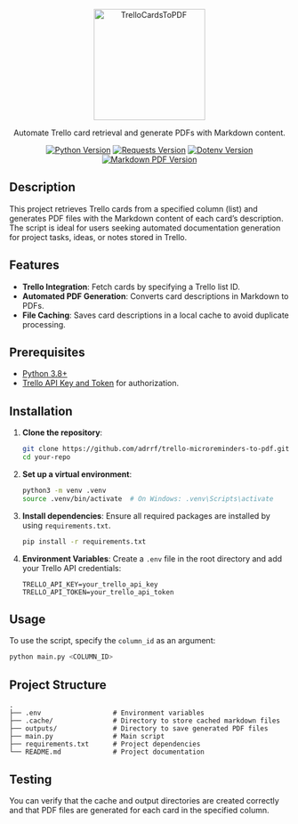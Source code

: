<p align="center">
  <img src="https://i.imgur.com/2H10REK.png" width="200" alt="TrelloCardsToPDF" />
</p>

[python-version]: https://img.shields.io/badge/python-3.8%2B-blue
[python-url]: https://www.python.org/
[requests-version]: https://img.shields.io/badge/requests-2.26.0-green
[dotenv-version]: https://img.shields.io/badge/python--dotenv-0.20.0-orange
[markdown-pdf-version]: https://img.shields.io/badge/markdown--pdf-1.0.0-yellow

<p align="center">Automate Trello card retrieval and generate PDFs with Markdown content.</p>
<p align="center">
  <a href="https://www.python.org/" target="_blank"><img src="https://img.shields.io/badge/python-3.8%2B-blue" alt="Python Version" /></a>
  <a href="https://pypi.org/project/requests/" target="_blank"><img src="https://img.shields.io/badge/requests-2.26.0-green" alt="Requests Version" /></a>
  <a href="https://pypi.org/project/python-dotenv/" target="_blank"><img src="https://img.shields.io/badge/python--dotenv-0.20.0-orange" alt="Dotenv Version" /></a>
  <a href="https://pypi.org/project/markdown-pdf/" target="_blank"><img src="https://img.shields.io/badge/markdown--pdf-1.0.0-yellow" alt="Markdown PDF Version" /></a>
</p>

## Description

This project retrieves Trello cards from a specified column (list) and generates PDF files with the Markdown content of each card’s description. The script is ideal for users seeking automated documentation generation for project tasks, ideas, or notes stored in Trello.

## Features

- **Trello Integration**: Fetch cards by specifying a Trello list ID.
- **Automated PDF Generation**: Converts card descriptions in Markdown to PDFs.
- **File Caching**: Saves card descriptions in a local cache to avoid duplicate processing.

## Prerequisites

- [Python 3.8+](https://www.python.org/downloads/)
- [Trello API Key and Token](https://developer.atlassian.com/cloud/trello/guides/rest-api/authorization/) for authorization.

## Installation

1. **Clone the repository**:

   ```bash
   git clone https://github.com/adrrf/trello-microreminders-to-pdf.git
   cd your-repo
   ```

2. **Set up a virtual environment**:

   ```bash
   python3 -m venv .venv
   source .venv/bin/activate  # On Windows: .venv\Scripts\activate
   ```

3. **Install dependencies**:
   Ensure all required packages are installed by using `requirements.txt`.

   ```bash
   pip install -r requirements.txt
   ```

4. **Environment Variables**:
   Create a `.env` file in the root directory and add your Trello API credentials:
   ```plaintext
   TRELLO_API_KEY=your_trello_api_key
   TRELLO_API_TOKEN=your_trello_api_token
   ```

## Usage

To use the script, specify the `column_id` as an argument:

```bash
python main.py <COLUMN_ID>
```

## Project Structure

```
.
├── .env                  # Environment variables
├── .cache/               # Directory to store cached markdown files
├── outputs/              # Directory to save generated PDF files
├── main.py               # Main script
├── requirements.txt      # Project dependencies
└── README.md             # Project documentation
```

## Testing

You can verify that the cache and output directories are created correctly and that PDF files are generated for each card in the specified column.
